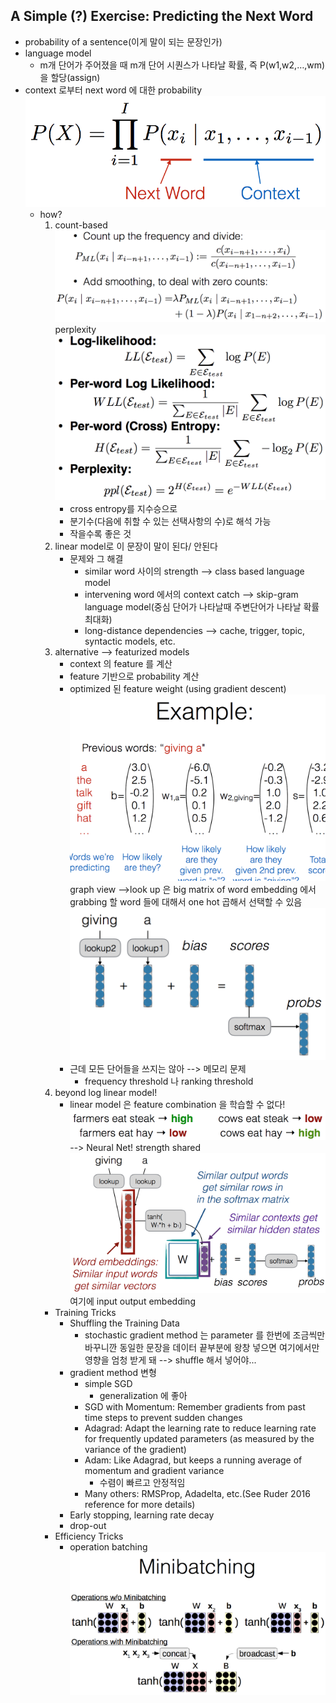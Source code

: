 ## A Simple (?) Exercise: Predicting the Next Word
* probability of a sentence(이게 말이 되는 문장인가)
* language model
	* m개 단어가 주어졌을 때 m개 단어 시퀀스가 나타날 확률, 즉 P(w1,w2,…,wm)을 할당(assign)
* context 로부터 next word 에 대한 probability 
	![POC](images/2_1.png "probability of a sentence")
	* how?
		1. count-based
			![count-based](images/2_2.png "count-based")
			perplexity
			![perplexity](images/2_3.png "perplexity")
			- cross entropy를 지수승으로
			- 분기수(다음에 취할 수 있는 선택사항의 수)로 해석 가능
			- 작을수록 좋은 것
		2. linear model로
			이 문장이 말이 된다/ 안된다
			* 문제와 그 해결
				* similar word 사이의 strength --> class based language model
				* intervening word 에서의 context catch --> skip-gram language model(중심 단어가 나타날때 주변단어가 나타날 확률 최대화)
				* long-distance dependencies -->  cache, trigger, topic, syntactic models, etc.
		3. alternative --> featurized models
			* context 의 feature 를 계산
			* feature 기반으로 probability 계산
			* optimized 된 feature weight (using gradient descent)
			![featurized models](images/2_4.png "featurized models")
			graph view -->look up 은 big matrix of word embedding 에서 grabbing 할 word 들에 대해서 one hot 곱해서 선택할 수 있음
			![graph view](images/2_5.png "graph view")
			* 근데 모든 단어들을 쓰지는 않아 --> 메모리 문제
				* frequency threshold 나 ranking threshold
		4. beyond log linear model!
			* linear model 은 feature combination 을 학습할 수 없다!
			![feature combination](images/2_6.png "feature combination")
			-->	Neural Net!
			strength shared
			![strength shared](images/2_7.png "strength shared")
			여기에 input output embedding
		* Training Tricks
			* Shuffling the Training Data
				* stochastic gradient method 는 parameter 를 한번에 조금씩만 바꾸니깐 동일한 문장을 데이터 끝부분에 왕창 넣으면 여기에서만 영향을 엄청 받게 돼 --> shuffle 해서 넣어야...
			* gradient method 변형
				* simple SGD
					* generalization 에 좋아
				* SGD with Momentum: Remember gradients from past time steps to prevent sudden changes
				* Adagrad: Adapt the learning rate to reduce learning rate for frequently updated parameters (as measured by the variance of the gradient)
				* Adam: Like Adagrad, but keeps a running average of momentum and gradient variance
					* 수렴이 빠르고 안정적임
				* Many others: RMSProp, Adadelta, etc.(See Ruder 2016 reference for more details)
			* Early stopping, learning rate decay
			* drop-out
		* Efficiency Tricks
			* operation batching
				![mini-batch](images/2_8.png "mini-batch")